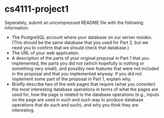 # cs4111-project1

Separately, submit an uncompressed README file with the following information:

- The PostgreSQL account where your database on our server resides. (This should be the same database that you used for Part 2, but we need you to confirm that we should check that database.)
- The URL of your web application.
- A description of the parts of your original proposal in Part 1 that you implemented, the parts you did not (which hopefully is nothing or something very small), and possibly new features that were not included in the proposal and that you implemented anyway. If you did not implement some part of the proposal in Part 1, explain why.
- Briefly describe two of the web pages that require (what you consider) the most interesting database operations in terms of what the pages are used for, how the page is related to the database operations (e.g., inputs on the page are used in such and such way to produce database operations that do such and such), and why you think they are interesting.
